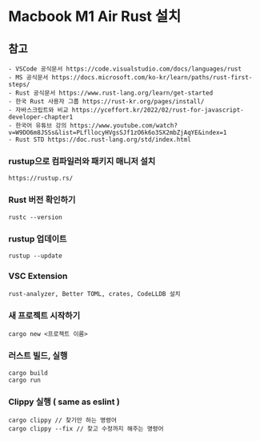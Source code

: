 # Macbook M1 Air Rust 설치

## 참고

    - VSCode 공식문서 https://code.visualstudio.com/docs/languages/rust
    - MS 공식문서 https://docs.microsoft.com/ko-kr/learn/paths/rust-first-steps/
    - Rust 공식문서 https://www.rust-lang.org/learn/get-started
    - 한국 Rust 사용자 그룹 https://rust-kr.org/pages/install/
    - 자바스크립트와 비교 https://yceffort.kr/2022/02/rust-for-javascript-developer-chapter1
    - 한국어 유튜브 강의 https://www.youtube.com/watch?v=W9DO6m8JSSs&list=PLfllocyHVgsSJf1zO6k6o3SX2mbZjAqYE&index=1
    - Rust STD https://doc.rust-lang.org/std/index.html

### rustup으로 컴파일러와 패키지 매니저 설치

    https://rustup.rs/

### Rust 버전 확인하기

    rustc --version

### rustup 업데이트

    rustup --update

### VSC Extension

    rust-analyzer, Better TOML, crates, CodeLLDB 설치

### 새 프로젝트 시작하기

    cargo new <프로젝트 이름>

### 러스트 빌드, 실행

    cargo build
    cargo run

### Clippy 실행 ( same as eslint )

    cargo clippy // 찾기만 하는 명령어
    cargo clippy --fix // 찾고 수정까지 해주는 명령어
